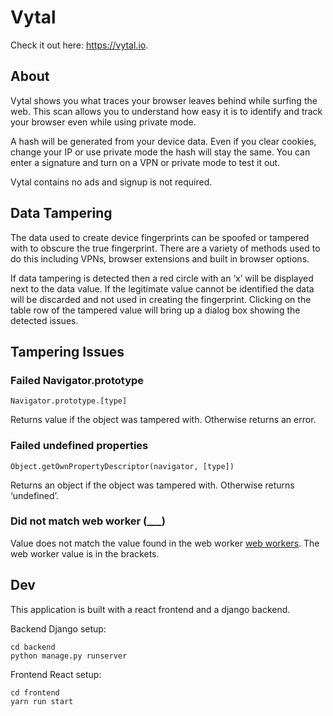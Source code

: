 # Vytal

Check it out here: https://vytal.io.

## About

Vytal shows you what traces your browser leaves behind while surfing the web. This scan allows you to understand how easy it is to identify and track your browser even while using private mode.

A hash will be generated from your device data. Even if you clear cookies, change your IP or use private mode the hash will stay the same. You can enter a signature and turn on a VPN or private mode to test it out.

Vytal contains no ads and signup is not required.

## Data Tampering

The data used to create device fingerprints can be spoofed or tampered with to obscure the true fingerprint. There are a variety of methods used to do this including VPNs, browser extensions and built in browser options.

If data tampering is detected then a red circle with an ‘x’ will be displayed next to the data value. If the legitimate value cannot be identified the data will be discarded and not used in creating the fingerprint. Clicking on the table row of the tampered value will bring up a dialog box showing the detected issues.

## Tampering Issues

### Failed Navigator.prototype

```
Navigator.prototype.[type]
```

Returns value if the object was tampered with.
Otherwise returns an error.

### Failed undefined properties

```
Object.getOwnPropertyDescriptor(navigator, [type])
```

Returns an object if the object was tampered with. Otherwise returns ‘undefined’.

### Did not match web worker (\_\_\_)

Value does not match the value found in the web worker [web workers](https://developer.mozilla.org/en-US/docs/Web/API/Web_Workers_API/Using_web_workers). The web worker value is in the brackets.

## Dev

This application is built with a react frontend and a django backend.

Backend Django setup:

```
cd backend
python manage.py runserver
```

Frontend React setup:

```
cd frontend
yarn run start
```
